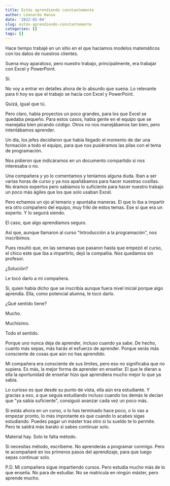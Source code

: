 ```yaml
---
title: Estás aprendiendo constantemente
author: Leonardo Hansa
date: '2022-02-04'
slug: estás-aprendiendo-constantemente
categories: []
tags: []
---
```


Hace tiempo trabajé en un sitio en el que hacíamos modelos matemáticos con los datos de nuestros clientes.

Suena muy aparatoso, pero nuestro trabajo, principalmente, era trabajar con Excel y PowerPoint.

Sí.

No voy a entrar en detalles ahora de lo absurdo que suena. Lo relevante para ti hoy es que el trabajo se hacía con Excel y PowerPoint.

Quizá, igual que tú.

Pero claro, había proyectos un poco grandes, para los que Excel se quedaba pequeño. Para estos casos, había gente en el equipo que se manejaba bien picando código. Otros no nos manejábamos tan bien, pero intentábamos aprender.

Un día, los jefes decidieron que había llegado el momento de dar una formación a todo el equipo, para que nos pusiéramos las pilas con el tema de programación.

Nos pidieron que indicáramos en un documento compartido si nos interesaba o no.

Una compañera y yo lo comentamos y teníamos alguna duda. Iban a ser varias horas de curso y ya nos apañábamos para hacer nuestras cosillas. No éramos expertos pero sabíamos lo suficiente para hacer nuestro trabajo un poco más ágiles que los que solo usaban Excel.

Pero echamos un ojo al temario y apuntaba maneras. El que lo iba a impartir era otro compañero del equipo, muy friki de estos temas. Ese sí que era un experto. Y lo seguirá siendo.

El caso, que algo aprendíamos seguro.

Así que, aunque llamaron al curso "Introducción a la programación", nos inscribimos.

Pues resultó que, en las semanas que pasaron hasta que empezó el curso, el chico este que iba a impartirlo, dejó la compañía. Nos quedamos sin profesor.

¿Solución?

Le tocó darlo a mi compañera.

Sí, quien había dicho que se inscribía aunque fuera nivel inicial porque algo aprendía. Ella, como potencial alumna, le tocó darlo.

¿Qué sentido tiene?

Mucho.

Muchísimo.

Todo el sentido.

Porque uno nunca deja de aprender, incluso cuando ya sabe. De hecho, cuanto más sepas, más harás el esfuerzo de aprender. Porque serás más consciente de cosas que aún no has aprendido.

Mi compañera era consciente de sus límites, pero eso no significaba que no supiera. Es más, la mejor forma de aprender en enseñar. El que le dieran a ella la oportunidad de enseñar hizo que aprendiera mucho mejor lo que ya sabía.

Lo curioso es que desde su punto de vista, ella aún era estudiante. Y gracias a eso, a que seguía estudiando incluso cuando los demás le decían que "ya sabía suficiente", consiguió avanzar cada vez un poco más.

Si estás ahora en un curso, o lo has terminado hace poco, o lo vas a empezar pronto, lo más improtante es que cuando lo acabes sigas estudiando. Puedes pagar un máster tras otro si tu sueldo te lo permite. Pero te saldrá más barato si sabes continuar solo.

Material hay. Solo te falta método.

Si necesitas método, escríbeme. No aprenderás a programar conmigo. Pero te acompañaré en los primeros pasos del aprendizaje, para que luego sepas continuar solo.



P.D. Mi compañera sigue impartiendo cursos. Pero estudia mucho más de lo que enseña. No para de estudiar. No se matricula en ningún máster, pero aprende mucho.



